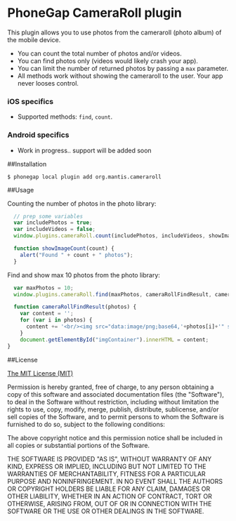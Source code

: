# PhoneGap CameraRoll plugin

This plugin allows you to use photos from the cameraroll (photo album) of the mobile device.

* You can count the total number of photos and/or videos.
* You can find photos only (videos would likely crash your app).
* You can limit the number of returned photos by passing a `max` parameter.
* All methods work without showing the cameraroll to the user. Your app never looses control.

### iOS specifics
* Supported methods: `find`, `count`.

### Android specifics
* Work in progress.. support will be added soon

##Installation

```
$ phonegap local plugin add org.mantis.cameraroll
```


##Usage

Counting the number of photos in the photo library:

```javascript
  // prep some variables
  var includePhotos = true;
  var includeVideos = false;
  window.plugins.cameraRoll.count(includePhotos, includeVideos, showImageCount, cameraRollError);

  function showImageCount(count) {
    alert("Found " + count + " photos");
  }
```

Find and show max 10 photos from the photo library:

```javascript
  var maxPhotos = 10;
  window.plugins.cameraRoll.find(maxPhotos, cameraRollFindResult, cameraRollError);

  function cameraRollFindResult(photos) {
    var content = '';
    for (var i in photos) {
      content += '<br/><img src="data:image/png;base64,'+photos[i]+'" style="max-width:240px"/>';
    }
    document.getElementById("imgContainer").innerHTML = content;
}
```


##License

[The MIT License (MIT)](http://www.opensource.org/licenses/mit-license.html)

Permission is hereby granted, free of charge, to any person obtaining a copy
of this software and associated documentation files (the "Software"), to deal
in the Software without restriction, including without limitation the rights
to use, copy, modify, merge, publish, distribute, sublicense, and/or sell
copies of the Software, and to permit persons to whom the Software is
furnished to do so, subject to the following conditions:

The above copyright notice and this permission notice shall be included in
all copies or substantial portions of the Software.

THE SOFTWARE IS PROVIDED "AS IS", WITHOUT WARRANTY OF ANY KIND, EXPRESS OR
IMPLIED, INCLUDING BUT NOT LIMITED TO THE WARRANTIES OF MERCHANTABILITY,
FITNESS FOR A PARTICULAR PURPOSE AND NONINFRINGEMENT. IN NO EVENT SHALL THE
AUTHORS OR COPYRIGHT HOLDERS BE LIABLE FOR ANY CLAIM, DAMAGES OR OTHER
LIABILITY, WHETHER IN AN ACTION OF CONTRACT, TORT OR OTHERWISE, ARISING FROM,
OUT OF OR IN CONNECTION WITH THE SOFTWARE OR THE USE OR OTHER DEALINGS IN
THE SOFTWARE.

